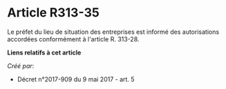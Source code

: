 # Article R313-35

Le préfet du lieu de situation des entreprises est informé des autorisations accordées conformément à l'article R. 313-28.

**Liens relatifs à cet article**

_Créé par_:

  - Décret n°2017-909 du 9 mai 2017 - art. 5
